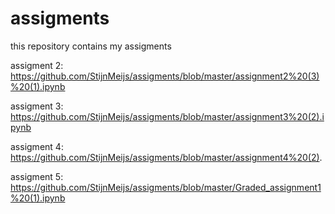# assigments
this repository contains my assigments

assigment 2: https://github.com/StijnMeijs/assigments/blob/master/assignment2%20(3)%20(1).ipynb

assigment 3: https://github.com/StijnMeijs/assigments/blob/master/assignment3%20(2).ipynb

assigment 4: https://github.com/StijnMeijs/assigments/blob/master/assignment4%20(2).

assigment 5: https://github.com/StijnMeijs/assigments/blob/master/Graded_assignment1%20(1).ipynb
